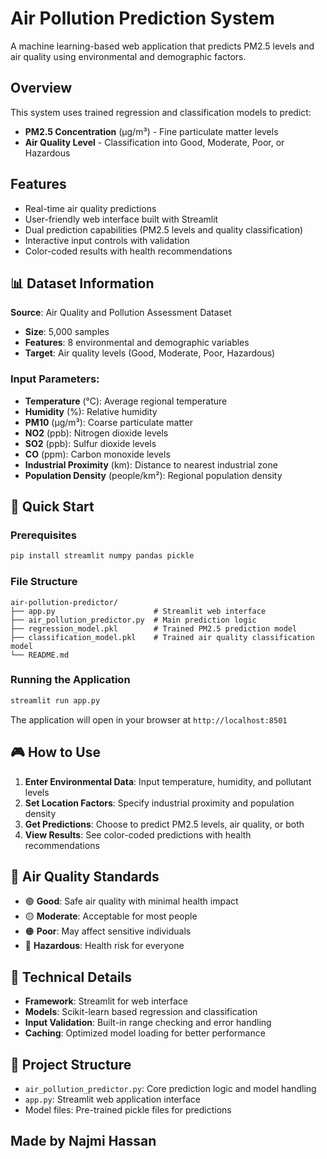 #  Air Pollution Prediction System

A machine learning-based web application that predicts PM2.5 levels and air quality using environmental and demographic factors.

## Overview

This system uses trained regression and classification models to predict:
- **PM2.5 Concentration** (µg/m³) - Fine particulate matter levels
- **Air Quality Level** - Classification into Good, Moderate, Poor, or Hazardous

##  Features

- Real-time air quality predictions
- User-friendly web interface built with Streamlit
- Dual prediction capabilities (PM2.5 levels and quality classification)
- Interactive input controls with validation
- Color-coded results with health recommendations

## 📊 Dataset Information

**Source**: Air Quality and Pollution Assessment Dataset
- **Size**: 5,000 samples
- **Features**: 8 environmental and demographic variables
- **Target**: Air quality levels (Good, Moderate, Poor, Hazardous)

### Input Parameters:
- **Temperature** (°C): Average regional temperature
- **Humidity** (%): Relative humidity
- **PM10** (µg/m³): Coarse particulate matter
- **NO2** (ppb): Nitrogen dioxide levels
- **SO2** (ppb): Sulfur dioxide levels
- **CO** (ppm): Carbon monoxide levels
- **Industrial Proximity** (km): Distance to nearest industrial zone
- **Population Density** (people/km²): Regional population density

## 🚀 Quick Start

### Prerequisites
```bash
pip install streamlit numpy pandas pickle
```

### File Structure
```
air-pollution-predictor/
├── app.py                      # Streamlit web interface
├── air_pollution_predictor.py  # Main prediction logic
├── regression_model.pkl        # Trained PM2.5 prediction model
├── classification_model.pkl    # Trained air quality classification model
└── README.md
```

### Running the Application
```bash
streamlit run app.py
```

The application will open in your browser at `http://localhost:8501`

## 🎮 How to Use

1. **Enter Environmental Data**: Input temperature, humidity, and pollutant levels
2. **Set Location Factors**: Specify industrial proximity and population density
3. **Get Predictions**: Choose to predict PM2.5 levels, air quality, or both
4. **View Results**: See color-coded predictions with health recommendations

## 🏥 Air Quality Standards

- 🟢 **Good**: Safe air quality with minimal health impact
- 🟡 **Moderate**: Acceptable for most people
- 🟠 **Poor**: May affect sensitive individuals
- 🔴 **Hazardous**: Health risk for everyone

## 🔧 Technical Details

- **Framework**: Streamlit for web interface
- **Models**: Scikit-learn based regression and classification
- **Input Validation**: Built-in range checking and error handling
- **Caching**: Optimized model loading for better performance

## 📁 Project Structure

- `air_pollution_predictor.py`: Core prediction logic and model handling
- `app.py`: Streamlit web application interface
- Model files: Pre-trained pickle files for predictions

## Made by Najmi Hassan
